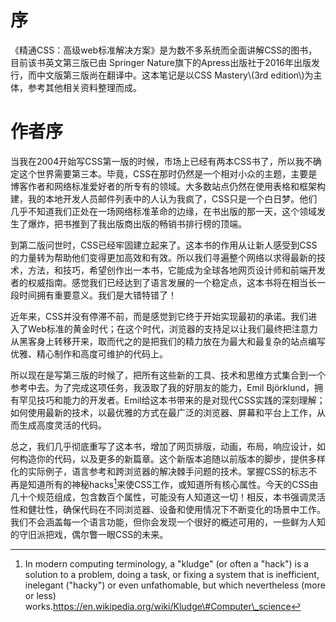 # 序

《精通CSS：高级web标准解决方案》是为数不多系统而全面讲解CSS的图书，目前该书英文第三版已由 Springer Nature旗下的Apress出版社于2016年出版发行，而中文版第三版尚在翻译中。这本笔记是以CSS Mastery\\(3rd edition\\)为主体，参考其他相关资料整理而成。

# 

# 作者序

当我在2004开始写CSS第一版的时候，市场上已经有两本CSS书了，所以我不确定这个世界需要第三本。毕竟，CSS在那时仍然是一个相对小众的主题，主要是博客作者和网络标准爱好者的所专有的领域。大多数站点仍然在使用表格和框架构建，我的本地开发人员邮件列表中的人认为我疯了，CSS只是一个白日梦。他们几乎不知道我们正处在一场网络标准革命的边缘，在书出版的那一天，这个领域发生了爆炸，把书推到了我出版商出版的畅销书排行榜的顶端。

到第二版问世时，CSS已经牢固建立起来了。这本书的作用从让新人感受到CSS的力量转为帮助他们变得更加高效和有效。所以我们寻遍整个网络以求得最新的技术，方法，和技巧，希望创作出一本书，它能成为全球各地网页设计师和前端开发者的权威指南。感觉我们已经达到了语言发展的一个稳定点，这本书将在相当长一段时间拥有重要意义。我们是大错特错了！

近年来，CSS并没有停滞不前，而是感觉到它终于开始实现最初的承诺。我们进入了Web标准的黄金时代；在这个时代，浏览器的支持足以让我们最终把注意力从黑客身上转移开来，取而代之的是把我们的精力放在为最大和最复杂的站点编写优雅、精心制作和高度可维护的代码上。

所以现在是写第三版的时候了，把所有这些新的工具、技术和思维方式集合到一个参考中去。为了完成这项任务，我汲取了我的好朋友的能力，Emil Björklund，拥有罕见技巧和能力的开发者。Emil给这本书带来的是对现代CSS实践的深刻理解；如何使用最新的技术，以最优雅的方式在最广泛的浏览器、屏幕和平台上工作，从而生成高度灵活的代码。

总之，我们几乎彻底重写了这本书，增加了网页排版，动画，布局，响应设计，如何构造你的代码，以及更多的新篇章。这个新版本追随以前版本的脚步，提供多样化的实际例子，语言参考和跨浏览器的解决棘手问题的技术。掌握CSS的标志不再是知道所有的神秘hacks[^1]来使CSS工作，或知道所有核心属性。今天的CSS由几十个规范组成，包含数百个属性，可能没有人知道这一切！相反，本书强调灵活性和健壮性，确保代码在不同浏览器、设备和使用情况下不断变化的场景中工作。我们不会涵盖每一个语言功能，但你会发现一个很好的概述可用的，一些鲜为人知的守旧派把戏，偶尔瞥一眼CSS的未来。

[^1]: In modern computing terminology, a "kludge" \(or often a "hack"\) is a solution to a problem, doing a task, or fixing a system that is inefficient, inelegant \("hacky"\) or even unfathomable, but which nevertheless \(more or less\) works.https://en.wikipedia.org/wiki/Kludge\#Computer\_science

